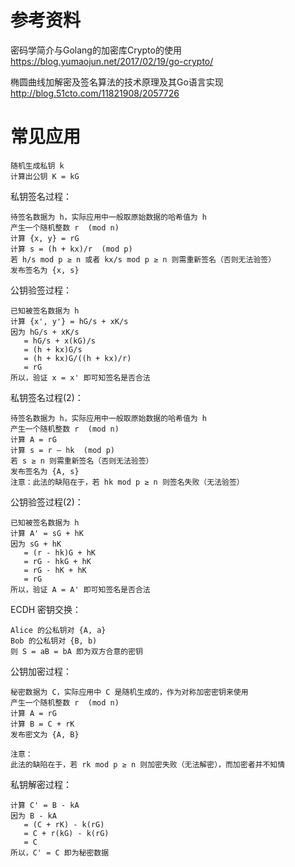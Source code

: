 # 参考资料

密码学简介与Golang的加密库Crypto的使用
https://blog.yumaojun.net/2017/02/19/go-crypto/

椭圆曲线加解密及签名算法的技术原理及其Go语言实现
http://blog.51cto.com/11821908/2057726

# 常见应用

	随机生成私钥 k
	计算出公钥 K = kG

私钥签名过程：

	待签名数据为 h，实际应用中一般取原始数据的哈希值为 h
	产生一个随机整数 r  (mod n)
	计算 {x, y} = rG
	计算 s = (h + kx)/r  (mod p)
	若 h/s mod p ≥ n 或者 kx/s mod p ≥ n 则需重新签名（否则无法验签）
	发布签名为 {x, s}

公钥验签过程：

	已知被签名数据为 h
	计算 {x', y'} = hG/s + xK/s
	因为 hG/s + xK/s
	   = hG/s + x(kG)/s
	   = (h + kx)G/s
	   = (h + kx)G/((h + kx)/r)
	   = rG
	所以，验证 x = x' 即可知签名是否合法

私钥签名过程(2)：

	待签名数据为 h，实际应用中一般取原始数据的哈希值为 h
	产生一个随机整数 r  (mod n)
	计算 A = rG
	计算 s = r – hk  (mod p)
	若 s ≥ n 则需重新签名（否则无法验签）
	发布签名为 {A, s}
	注意：此法的缺陷在于，若 hk mod p ≥ n 则签名失败（无法验签）

公钥验签过程(2)：

	已知被签名数据为 h
	计算 A' = sG + hK
	因为 sG + hK
	   = (r - hk)G + hK
	   = rG - hkG + hK
	   = rG - hK + hK
	   = rG
	所以，验证 A = A' 即可知签名是否合法

ECDH 密钥交换：

	Alice 的公私钥对 {A, a}
	Bob 的公私钥对 {B, b)
	则 S = aB = bA 即为双方合意的密钥

公钥加密过程：

	秘密数据为 C，实际应用中 C 是随机生成的，作为对称加密密钥来使用
	产生一个随机整数 r  (mod n)
	计算 A = rG
	计算 B = C + rK
	发布密文为 {A, B}

	注意：
	此法的缺陷在于，若 rk mod p ≥ n 则加密失败（无法解密），而加密者并不知情

私钥解密过程：

	计算 C' = B - kA
	因为 B - kA
	   = (C + rK) - k(rG)
	   = C + r(kG) - k(rG)
	   = C
	所以，C' = C 即为秘密数据
